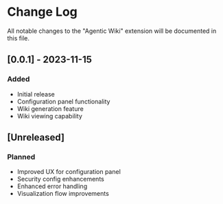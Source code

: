 # Change Log

All notable changes to the "Agentic Wiki" extension will be documented in this file.

## [0.0.1] - 2023-11-15

### Added

- Initial release
- Configuration panel functionality
- Wiki generation feature
- Wiki viewing capability

## [Unreleased]

### Planned

- Improved UX for configuration panel
- Security config enhancements
- Enhanced error handling
- Visualization flow improvements
